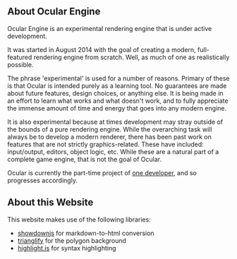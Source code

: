 ## About Ocular Engine

Ocular Engine is an experimental rendering engine that is under active development.

It was started in August 2014 with the goal of creating a modern, full-featured rendering engine from scratch. Well, as much of one as realistically possible.

The phrase 'experimental' is used for a number of reasons. Primary of these is that Ocular is intended purely as a learning tool. No guarantees are made about future features, design choices, or anything else. It is being made in an effort to learn what works and what doesn't work, and to fully appreciate the immense amount of time and energy that goes into any modern engine.

It is also experimental because at times development may stray outside of the bounds of a pure rendering engine. While the overarching task will always be to develop a modern renderer, there has been past work on features that are not strictly graphics-related. These have included: input/output, editors, object logic, etc. While these are a natural part of a complete game engine, that is not the goal of Ocular.

Ocular is currently the part-time project of [one developer](http://www.vertexfragment.com/home/about.html), and so progresses accordingly.

## About this Website

This website makes use of the following libraries:

* [showdownjs](https://github.com/showdownjs/showdown) for markdown-to-html conversion
* [trianglify](https://github.com/qrohlf/trianglify) for the polygon background
* [highlight.js](https://github.com/isagalaev/highlight.js) for syntax highlighting
